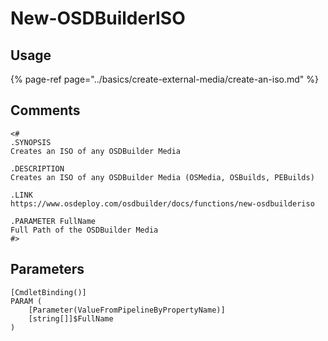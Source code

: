 # New-OSDBuilderISO

## Usage

{% page-ref page="../basics/create-external-media/create-an-iso.md" %}

## Comments

```text
<#
.SYNOPSIS
Creates an ISO of any OSDBuilder Media

.DESCRIPTION
Creates an ISO of any OSDBuilder Media (OSMedia, OSBuilds, PEBuilds)

.LINK
https://www.osdeploy.com/osdbuilder/docs/functions/new-osdbuilderiso

.PARAMETER FullName
Full Path of the OSDBuilder Media
#>
```

## Parameters

```text
[CmdletBinding()]
PARAM (
    [Parameter(ValueFromPipelineByPropertyName)]
    [string[]]$FullName
)
```

